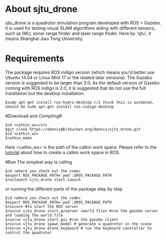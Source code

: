 # About sjtu_drone #

sjtu_drone is a quadrotor simulation program developed with ROS + Gazebo. It is used for testing visual SLAM algorithms aiding with different sensors, such as IMU, sonar range finder and laser range finder. Here by 'sjtu', it means Shanghai Jiao Tong University. 

# Requirements #
The package requires ROS indigo version (which means you'd better use Ubuntu 14.04 or Linux Mint 17 or the related later versions). The Gazebo version is suggested to be larger than 3.0. As the default version of Gazebo coming with ROS indigo is 2.0, it is suggested that do not use the full installation but the desktop installation.
```
$sudo apt-get install ros-hydro-desktop //I think this is outdated, should be sudo apt-get install ros-indigo-desktop
```
#Download and Compiling#
```
$cd <catkin_ws>/src
$git clone https://dannis@bitbucket.org/dannis/sjtu_drone.git
$cd <catkin_ws>
$catkin_make
```

Here <catkin_ws> is the path of the catkin work space. Please refer to the [tutorial](http://wiki.ros.org/ROS/Tutorials) about how to create a catkin work space in ROS.

#Run
The simplest way is calling
```
$cd <where you check out the code>
$export ROS_PACKAGE_PATH=`pwd`:$ROS_PACKAGE_PATH
$roslaunch sjtu_drone start.launch
```
or running the different parts of the package step by step

```
$cd <where you check out the code>
$export ROS_PACKAGE_PATH=`pwd`:$ROS_PACKAGE_PATH
$roscore #to start the ROS server
$rosrun sjtu_drone start_gzserver <world file> #run the gazebo server and loading the world file
$rosrun sjtu_drone start_gui #run the gazebo client
$rosrun sjtu_drone spawn_model # generate a quadrotor in the scene
$rosrun sjtu_drone drone_keyboard # run the keyboard controller to control the quadrotor
```
